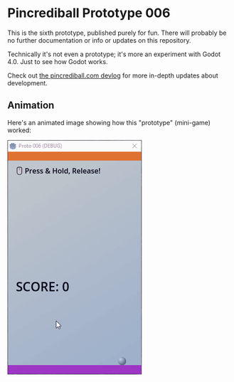 # Pincrediball Prototype 006

This is the sixth prototype, published purely for fun.
There will probably be no further documentation or info or updates on this repository.

Technically it's not even a prototype; it's more an experiment with Godot 4.0.
Just to see how Godot works.

Check out [the pincrediball.com devlog](https://www.pincrediball.com/devlog) for more in-depth updates about development.

## Animation

Here's an animated image showing how this "prototype" (mini-game) worked:

![animated gif of the prototype](pincrediball-prototype-006.gif)
